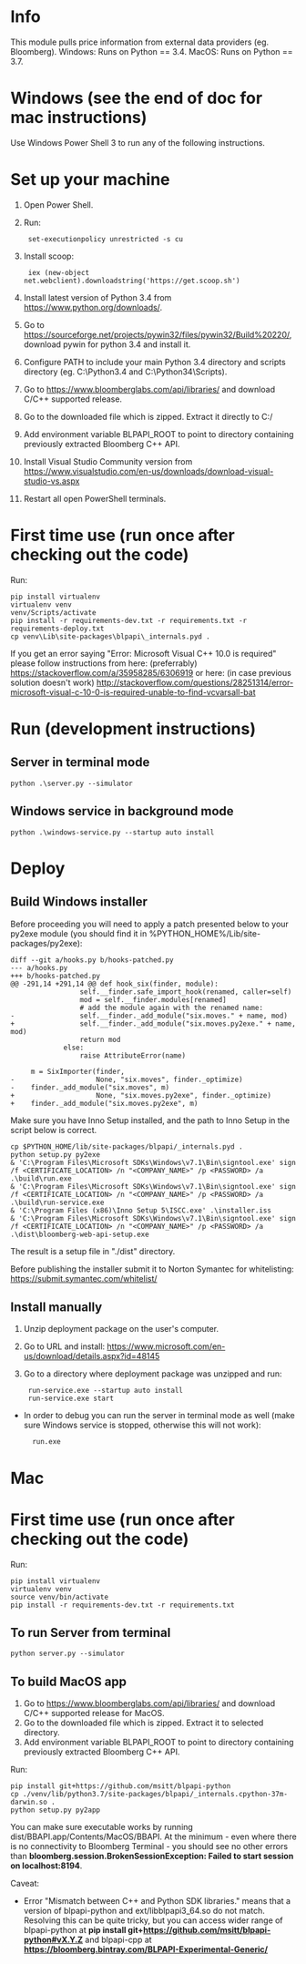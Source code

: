 # Info

This module pulls price information from external data providers (eg. Bloomberg).
Windows: Runs on Python == 3.4.
MacOS: Runs on Python == 3.7.

# Windows (see the end of doc for mac instructions)

Use Windows Power Shell 3 to run any of the following instructions.

# Set up your machine

1. Open Power Shell.
2. Run:

        set-executionpolicy unrestricted -s cu

3. Install scoop:

        iex (new-object net.webclient).downloadstring('https://get.scoop.sh')

4. Install latest version of Python 3.4 from https://www.python.org/downloads/.
5. Go to https://sourceforge.net/projects/pywin32/files/pywin32/Build%20220/,
download pywin for python 3.4 and install it.
6. Configure PATH to include your main Python 3.4 directory and scripts
directory (eg. C:\Python3.4 and C:\Python34\Scripts).
7. Go to https://www.bloomberglabs.com/api/libraries/ and download C/C++ supported
release.
8. Go to the downloaded file which is zipped. Extract it directly to C:/
9. Add environment variable BLPAPI_ROOT to point to directory containing previously
extracted Bloomberg C++ API.
10. Install Visual Studio Community version from
https://www.visualstudio.com/en-us/downloads/download-visual-studio-vs.aspx
11. Restart all open PowerShell terminals.

# First time use (run once after checking out the code)

Run:

    pip install virtualenv
    virtualenv venv
    venv/Scripts/activate
    pip install -r requirements-dev.txt -r requirements.txt -r requirements-deploy.txt
    cp venv\Lib\site-packages\blpapi\_internals.pyd .

If you get an error saying "Error: Microsoft Visual C++ 10.0 is required" please follow instructions from here:
(preferrably) https://stackoverflow.com/a/35958285/6306919
or here:
(in case previous solution doesn't work) http://stackoverflow.com/questions/28251314/error-microsoft-visual-c-10-0-is-required-unable-to-find-vcvarsall-bat

# Run (development instructions)

## Server in terminal mode

    python .\server.py --simulator

## Windows service in background mode

    python .\windows-service.py --startup auto install

# Deploy

## Build Windows installer

Before proceeding you will need to apply a patch presented below to
your py2exe module (you should find it in %PYTHON_HOME%/Lib/site-packages/py2exe):

    diff --git a/hooks.py b/hooks-patched.py
    --- a/hooks.py
    +++ b/hooks-patched.py
    @@ -291,14 +291,14 @@ def hook_six(finder, module):
                     self.__finder.safe_import_hook(renamed, caller=self)
                     mod = self.__finder.modules[renamed]
                     # add the module again with the renamed name:
    -                self.__finder._add_module("six.moves." + name, mod)
    +                self.__finder._add_module("six.moves.py2exe." + name, mod)
                     return mod
                 else:
                     raise AttributeError(name)

         m = SixImporter(finder,
    -                    None, "six.moves", finder._optimize)
    -    finder._add_module("six.moves", m)
    +                    None, "six.moves.py2exe", finder._optimize)
    +    finder._add_module("six.moves.py2exe", m)

Make sure you have Inno Setup installed, and the path to Inno Setup
in the script below is correct.

    cp $PYTHON_HOME/lib/site-packages/blpapi/_internals.pyd .
    python setup.py py2exe
    & 'C:\Program Files\Microsoft SDKs\Windows\v7.1\Bin\signtool.exe' sign /f <CERTIFICATE_LOCATION> /n "<COMPANY_NAME>" /p <PASSWORD> /a .\build\run.exe
    & 'C:\Program Files\Microsoft SDKs\Windows\v7.1\Bin\signtool.exe' sign /f <CERTIFICATE_LOCATION> /n "<COMPANY_NAME>" /p <PASSWORD> /a .\build\run-service.exe
    & 'C:\Program Files (x86)\Inno Setup 5\ISCC.exe' .\installer.iss
    & 'C:\Program Files\Microsoft SDKs\Windows\v7.1\Bin\signtool.exe' sign /f <CERTIFICATE_LOCATION> /n "<COMPANY_NAME>" /p <PASSWORD> /a .\dist\bloomberg-web-api-setup.exe

The result is a setup file in "./dist" directory.

Before publishing the installer submit it to Norton Symantec for whitelisting: https://submit.symantec.com/whitelist/

## Install manually

1. Unzip deployment package on the user's computer.
2. Go to URL and install: https://www.microsoft.com/en-us/download/details.aspx?id=48145
3. Go to a directory where deployment package was unzipped and run:

        run-service.exe --startup auto install
        run-service.exe start

* In order to debug you can run the server in terminal mode as well (make sure Windows
service is stopped, otherwise this will not work):

        run.exe

# Mac

# First time use (run once after checking out the code)

Run:

    pip install virtualenv
    virtualenv venv
    source venv/bin/activate
    pip install -r requirements-dev.txt -r requirements.txt

## To run Server from terminal

    python server.py --simulator

## To build MacOS app

1. Go to https://www.bloomberglabs.com/api/libraries/ and download C/C++ supported
release for MacOS.
2. Go to the downloaded file which is zipped. Extract it to selected directory.
3. Add environment variable BLPAPI_ROOT to point to directory containing previously
extracted Bloomberg C++ API.

Run:

    pip install git+https://github.com/msitt/blpapi-python
    cp ./venv/lib/python3.7/site-packages/blpapi/_internals.cpython-37m-darwin.so .
    python setup.py py2app

You can make sure executable works by running dist/BBAPI.app/Contents/MacOS/BBAPI. At the
minimum - even where there is no connectivity to Bloomberg Terminal - you should see no other
errors than **bloomberg.session.BrokenSessionException: Failed to start session on localhost:8194**.

Caveat:
  - Error "Mismatch between C++ and Python SDK libraries." means that a version
    of blpapi-python and ext/libblpapi3_64.so do not match. Resolving this can
    be quite tricky, but you can access wider range of blpapi-python at
    **pip install git+https://github.com/msitt/blpapi-python#vX.Y.Z** and blpapi-cpp
    at **https://bloomberg.bintray.com/BLPAPI-Experimental-Generic/**
    
